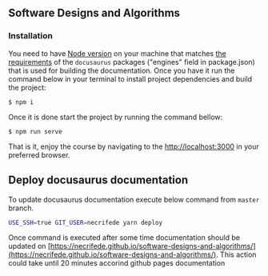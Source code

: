 ## Software Designs and Algorithms

### Installation

You need to have [Node version](https://nodejs.org/en/) on your machine that matches [the requirements](node_modules/@docusaurus/core/package.json) of the `docusaurus` packages ("engines" field in package.json) that is used for building the documentation. Once you have it run the command below in your terminal to install project dependencies and build the project:

```
$ npm i
```

Once it is done start the project by running the command bellow:

```
$ npm run serve
```

That is it, enjoy the course by navigating to the [http://localhost:3000](http://localhost:3000) in your preferred browser.

## Deploy docusaurus documentation

To update docusaurus documentation execute below command from `master` branch.

```sh
USE_SSH=true GIT_USER=necrifede yarn deploy
```

Once command is executed after some time documentation should be updated on [https://necrifede.github.io/software-designs-and-algorithms/](https://necrifede.github.io/software-designs-and-algorithms/). This action could take until 20 minutes accorind github pages documentation
